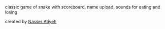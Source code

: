 classic game of snake with scoreboard, name upload, sounds for eating and losing.

created by [Nasser Atiyeh](https://natiyeh.github.io/profile/)
